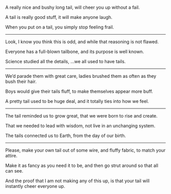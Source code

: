A really nice and bushy long tail,
will cheer you up without a fail.

A tail is really good stuff,
it will make anyone laugh.

When you put on a tail,
you simply stop feeling frail.


---

Look, I know you think this is odd,
and while that reasoning is not flawed.

Everyone has a full-blown tailbone,
and its purpose is well known.

Science studied all the details,
…we all used to have tails.

---

We’d parade them with great care,
ladies brushed them as often as they bush their hair.

Boys would give their tails fluff,
to make themselves appear more buff.

A pretty tail used to be huge deal,
and it totally ties into how we feel.

---

The tail reminded us to grow great,
that we were born to rise and create.

That we needed to lead with wisdom,
not live in an unchanging system.

The tails connected us to Earth,
from the day of our birth.

---

Please, make your own tail out of some wire,
and fluffy fabric, to match your attire.

Make it as fancy as you need it to be,
and then go strut around so that all can see.

And the proof that I am not making any of this up,
is that your tail will instantly cheer everyone up.

